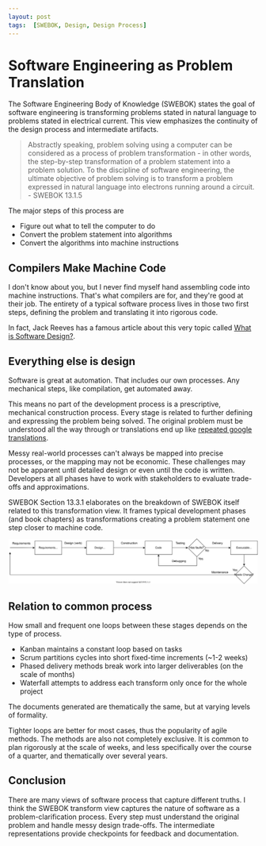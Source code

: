 ```yaml
---
layout: post
tags:  [SWEBOK, Design, Design Process]
---
```


# Software Engineering as Problem Translation

The Software Engineering Body of Knowledge (SWEBOK) states the goal of software engineering is transforming problems stated in natural language to problems stated in electrical current. This view emphasizes the continuity of the design process and intermediate artifacts.

> Abstractly speaking, problem solving using a computer can be considered as a process of problem transformation - in other words, the step-by-step transformation of a problem statement into a problem solution. To the discipline of software engineering, the ultimate objective of problem solving is to transform a problem expressed in natural language into electrons running around a circuit. - SWEBOK 13.1.5


The major steps of this process are
- Figure out what to tell the computer to do
- Convert the problem statement into algorithms
- Convert the algorithms into machine instructions

## Compilers Make Machine Code
I don't know about you, but I never find myself hand assembling code into machine instructions. That's what compilers are for, and they're good at their job.
The entirety of a typical software process lives in those two first steps, defining the problem and translating it into rigorous code. 

In fact, Jack Reeves has a famous article about this very topic called [What is Software Design?](https://www.developerdotstar.com/mag/articles/reeves_design.html).

## Everything else is design

Software is great at automation. That includes our own processes. Any mechanical steps, like compilation, get automated away.

This means no part of the development process is a prescriptive, mechanical construction process. Every stage is related to further defining and expressing the problem being solved. The original problem must be understood all the way through or translations end up like [repeated google translations](https://www.youtube.com/watch?v=LMkJuDVJdTw&).

Messy real-world processes can't always be mapped into precise processes, or the mapping may not be economic. These challenges may not be apparent until detailed design or even until the code is written. Developers at all phases have to work with stakeholders to evaluate trade-offs and approximations.


SWEBOK Section 13.3.1 elaborates on the breakdown of SWEBOK itself related to this transformation view. It frames typical development phases (and book chapters) as transformations creating a problem statement one step closer to machine code.

![transform pipeline](../post-media/SWEBOK-transform/transform-pipe.drawio.svg)

## Relation to common process

How small and frequent one loops between these stages depends on the type of process. 
- Kanban maintains a constant loop based on tasks
- Scrum partitions cycles into short fixed-time increments (~1-2 weeks) 
- Phased delivery methods break work into larger deliverables (on the scale of months)
- Waterfall attempts to address each transform only once for the whole project 

The documents generated are thematically the same, but at varying levels of formality.

Tighter loops are better for most cases, thus the popularity of agile methods.
The methods are also not completely exclusive. It is common to plan rigorously at the scale of weeks, and less specifically over the course of a quarter, and thematically over several years.



## Conclusion

There are many views of software process that capture different truths. I think the SWEBOK transform view captures the nature of software as a problem-clarification process. Every step must understand the original problem and handle messy design trade-offs. The intermediate representations provide checkpoints for feedback and documentation.


<!-- 
(may be nice to have a simple graphic that shows natural language on one side and machine instructions on the other)

- a flat view for showing segments of the transform pipeline
- a circular view to emphasize the iterative nature


I realize that maintenance can have significantly different management, cost, and process characteristics. However, from an intellectual/learning standpoint it is just the same process with more constraints than before.
- I suppose this is why the intro lumps maintenance into the "management" portion of the book



Further Reading: 
- Design of Design
- What is Software Design?


Uncategorized: chaos testing, stress testing, penetration testing, 

Control and management is generally a factor of data and checkpoints from quality and configuration management practices
- SCM gives natural checkpoints
 -->


<!-- 

IDEA: I could make cross-sectional cheatsheets of swebok
- i.e. a sheet that outlines investigational skills across all chapters


What is my blog post lineup?

- SWEBOK Summative review
- Swebok topic hierarchy
- SWEBOK transform view
- SWEBOK cross-cutting activity table
- Focused concept map 
  - limited to layout and few key ideas. Focused on application view (routine process view)
- Chapter cheat sheets
  - Enumerating key concepts for inclusion in concept map. No need to do for chapters with mostly obvious outlines (most foundations)
  - Requirements
  - Design
  - Construction
  - Testing
  - Quality
  - Config management?
- "Good Enough" target
- Concept map -->
